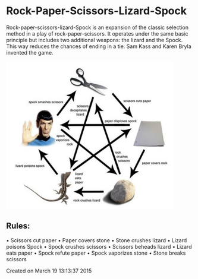 # Rock-Paper-Scissors-Lizard-Spock

Rock-paper-scissors-lizard-Spock is an expansion of the classic selection method in a play
of rock-paper-scissors. It operates under the same basic principle but includes two additional weapons: the lizard and the Spock. This way reduces the chances of ending in a
tie. Sam Kass and Karen Bryla invented the game.

<img src="img/img1.png" width="450" height="400">

## Rules:
• Scissors cut paper
• Paper covers stone
• Stone crushes lizard
• Lizard poisons Spock
• Spock crushes scissors
• Scissors beheads lizard
• Lizard eats paper
• Spock refute paper
• Spock vaporizes stone
• Stone breaks scissors

Created on March 19 13:13:37 2015
